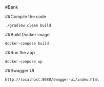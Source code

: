 #Bank

##Compile the code
```
./gradlew clean build
```

##Build Docker image
```
docker-compose build
```

##Run the app
```
docker-compose up
```

##Swagger UI
```
http://localhost:8080/swagger-ui/index.html
```